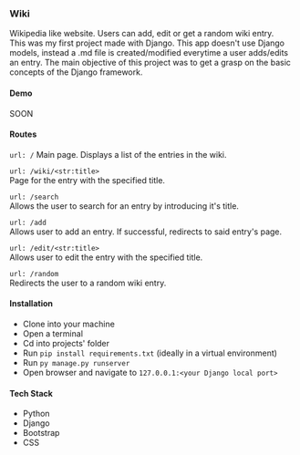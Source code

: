 ### Wiki  

Wikipedia like website. Users can add, edit or get a random wiki entry.  
This was my first project made with Django. This app doesn't use Django models, instead a .md file is created/modified everytime a user adds/edits an entry.
The main objective of this project was to get a grasp on the basic concepts of the Django framework.

#### Demo
SOON

#### Routes

`url: /`
Main page. Displays a list of the entries in the wiki.  

`url: /wiki/<str:title>`  
Page for the entry with the specified title.  

`url: /search`  
Allows the user to search for an entry by introducing it's title.  

`url: /add`  
Allows user to add an entry. If successful, redirects to said entry's page.  

`url: /edit/<str:title>`  
Allows user to edit the entry with the specified title.  

`url: /random`  
Redirects the user to a random wiki entry.  

#### Installation

- Clone into your machine
- Open a terminal
- Cd into projects' folder
- Run `pip install requirements.txt` (ideally in a virtual environment)
- Run `py manage.py runserver`
- Open browser and navigate to `127.0.0.1:<your Django local port>`

#### Tech Stack
- Python
- Django
- Bootstrap
- CSS
